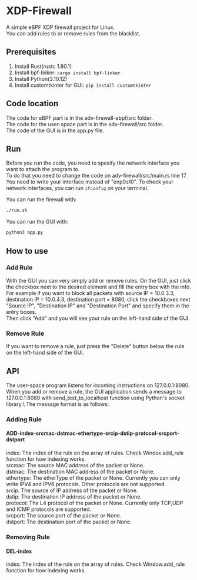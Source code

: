# XDP-Firewall
A simple eBPF XDP firewall project for Linux.\
You can add rules to or remove rules from the blacklist.

## Prerequisites

1. Install Rust(rustc 1.80.1)
2. Install bpf-linker: `cargo install bpf-linker`
3. Install Python(3.10.12)
4. Install customtkinter for GUI: `pip install customtkinter`

## Code location
The code for eBPF part is in the adv-firewall-ebpf/src folder.\
The code for the user-space part is in the adv-firewall/src folder.\
The code of the GUI is in the app.py file.

## Run

Before you run the code, you need to spesify the network interface you want to attach the program to.\
To do that you need to change the code on adv-firewall/src/main.rs line 17.
You need to write your interface instead of "enp0s10".
To check your network interfaces, you can run `ifconfig` on your terminal.

You can run the firewall with: 
```bash
./run.sh
```
You can run the GUI with:
```bash
python3 app.py
```
## How to use
### Add Rule 
With the GUI you can very simply add or remove rules. On the GUI, just click the checkbox next to the desired element and fill the entry box with the info.\
For example if you want to block all packets with source IP = 10.0.3.3, destination IP = 10.0.4.3, destination port = 8080, click the checkboxes next "Source IP", "Destination IP" and "Destination Port" and specify them in the entry boxes.\
Then click "Add" and you will see your rule on the left-hand side of the GUI. 
### Remove Rule
If you want to remove a rule, just press the "Delete" button below the rule on the left-hand side of the GUI.

## API

The user-space program listens for incoming instructions on 127.0.0.1:8080. When you add or remove a rule, the GUI application sends a message to 127.0.0.1:8080 with send_text_to_localhost function using Python's socket library.\ 
The message format is as follows:
### Adding Rule
#### ADD-index-srcmac-dstmac-ethertype-srcip-dstip-protocol-srcport-dstport
index: The index of the rule on the array of rules. Check Windox.add_rule function for how indexing works.\
srcmac: The source MAC address of the packet or None.\
dstmac: The destination MAC address of the packet or None.\
ethertype: The etherType of the packet or None. Currently you can only write IPV4 and IPV6 protocols. Other protocols are not supported.\
srcip: The source of IP address of the packet or None.\
dstip: The destination IP address of the packet or None.\
protocol: The L4 protocol of the packet or None. Currently only TCP,UDP and ICMP protocols are supported.\
srcport: The source port of the packet or None.\
dstport: The destination port of the packet or None.

### Removing Rule
#### DEL-index
index: The index of the rule on the array of rules. Check Window.add_rule function for how indexing works.
